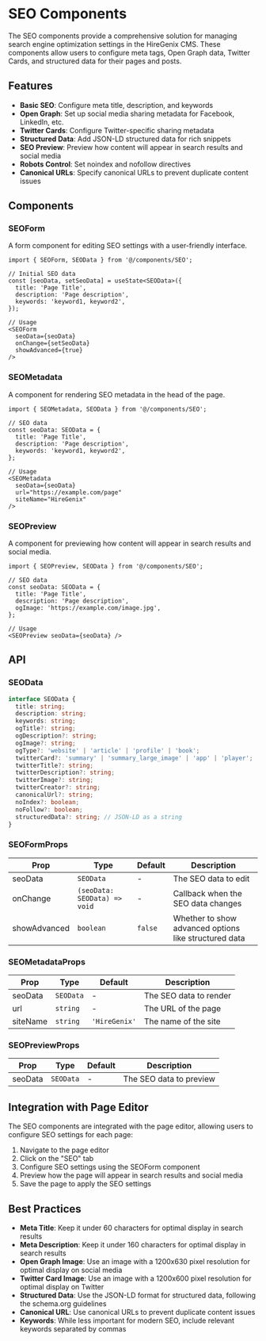 # SEO Components

The SEO components provide a comprehensive solution for managing search engine optimization settings in the HireGenix CMS. These components allow users to configure meta tags, Open Graph data, Twitter Cards, and structured data for their pages and posts.

## Features

- **Basic SEO**: Configure meta title, description, and keywords
- **Open Graph**: Set up social media sharing metadata for Facebook, LinkedIn, etc.
- **Twitter Cards**: Configure Twitter-specific sharing metadata
- **Structured Data**: Add JSON-LD structured data for rich snippets
- **SEO Preview**: Preview how content will appear in search results and social media
- **Robots Control**: Set noindex and nofollow directives
- **Canonical URLs**: Specify canonical URLs to prevent duplicate content issues

## Components

### SEOForm

A form component for editing SEO settings with a user-friendly interface.

```tsx
import { SEOForm, SEOData } from '@/components/SEO';

// Initial SEO data
const [seoData, setSeoData] = useState<SEOData>({
  title: 'Page Title',
  description: 'Page description',
  keywords: 'keyword1, keyword2',
});

// Usage
<SEOForm
  seoData={seoData}
  onChange={setSeoData}
  showAdvanced={true}
/>
```

### SEOMetadata

A component for rendering SEO metadata in the head of the page.

```tsx
import { SEOMetadata, SEOData } from '@/components/SEO';

// SEO data
const seoData: SEOData = {
  title: 'Page Title',
  description: 'Page description',
  keywords: 'keyword1, keyword2',
};

// Usage
<SEOMetadata
  seoData={seoData}
  url="https://example.com/page"
  siteName="HireGenix"
/>
```

### SEOPreview

A component for previewing how content will appear in search results and social media.

```tsx
import { SEOPreview, SEOData } from '@/components/SEO';

// SEO data
const seoData: SEOData = {
  title: 'Page Title',
  description: 'Page description',
  ogImage: 'https://example.com/image.jpg',
};

// Usage
<SEOPreview seoData={seoData} />
```

## API

### SEOData

```typescript
interface SEOData {
  title: string;
  description: string;
  keywords: string;
  ogTitle?: string;
  ogDescription?: string;
  ogImage?: string;
  ogType?: 'website' | 'article' | 'profile' | 'book';
  twitterCard?: 'summary' | 'summary_large_image' | 'app' | 'player';
  twitterTitle?: string;
  twitterDescription?: string;
  twitterImage?: string;
  twitterCreator?: string;
  canonicalUrl?: string;
  noIndex?: boolean;
  noFollow?: boolean;
  structuredData?: string; // JSON-LD as a string
}
```

### SEOFormProps

| Prop | Type | Default | Description |
|------|------|---------|-------------|
| seoData | `SEOData` | - | The SEO data to edit |
| onChange | `(seoData: SEOData) => void` | - | Callback when the SEO data changes |
| showAdvanced | `boolean` | `false` | Whether to show advanced options like structured data |

### SEOMetadataProps

| Prop | Type | Default | Description |
|------|------|---------|-------------|
| seoData | `SEOData` | - | The SEO data to render |
| url | `string` | - | The URL of the page |
| siteName | `string` | `'HireGenix'` | The name of the site |

### SEOPreviewProps

| Prop | Type | Default | Description |
|------|------|---------|-------------|
| seoData | `SEOData` | - | The SEO data to preview |

## Integration with Page Editor

The SEO components are integrated with the page editor, allowing users to configure SEO settings for each page:

1. Navigate to the page editor
2. Click on the "SEO" tab
3. Configure SEO settings using the SEOForm component
4. Preview how the page will appear in search results and social media
5. Save the page to apply the SEO settings

## Best Practices

- **Meta Title**: Keep it under 60 characters for optimal display in search results
- **Meta Description**: Keep it under 160 characters for optimal display in search results
- **Open Graph Image**: Use an image with a 1200x630 pixel resolution for optimal display on social media
- **Twitter Card Image**: Use an image with a 1200x600 pixel resolution for optimal display on Twitter
- **Structured Data**: Use the JSON-LD format for structured data, following the schema.org guidelines
- **Canonical URL**: Use canonical URLs to prevent duplicate content issues
- **Keywords**: While less important for modern SEO, include relevant keywords separated by commas
